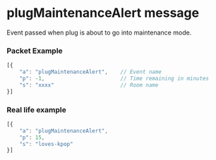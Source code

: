 # plugMaintenanceAlert message

Event passed when plug is about to go into maintenance mode.

### Packet Example

```js
[{
    "a": "plugMaintenanceAlert",    // Event name
    "p": -1,                        // Time remaining in minutes
    "s": "xxxx"                     // Room name
}]
```
### Real life example
```js
[{
    "a": "plugMaintenanceAlert",
    "p": 15,
    "s": "loves-kpop"
}]
```